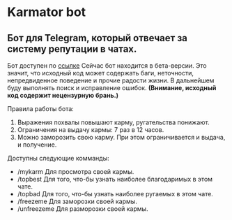 # Karmator bot
## Бот для Telegram, который отвечает за систему репутации в чатах.
Бот доступен по [ссылке](http://t.me/a_lot_of_Pain_creatures_bot)
Сейчас бот находится в бета-версии. Это значит, что исходный код может 
содержать баги, неточности, непредвиденное поведение и прочие радости жизни.
В дальнейшем буду выполнять поиск и исправление ошибок.
**(Внимание, исходный код содержит нецензурную брань.)**

Правила работы бота:
1. Выражения похвалы повышают карму, ругательства понижают.
2. Ограничения на выдачу кармы: 7 раз в 12 часов.
3. Можно заморозить свою карму. При этом ограничивается и выдача, и получение.

Доступны следующие комманды:
* /mykarm Для просмотра своей кармы.
* /topbest Для того, что-бы узнать наиболее благодаримых в этом чате.
* /topbad Для того, что-бы узнать наиболее ругаемых в этом чате.
* /freezeme Для заморозки своей кармы.
* /unfreezeme Для разморозки своей кармы.